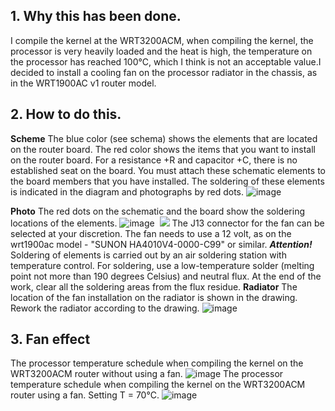 ## 1. Why this has been done.
I compile the kernel at the WRT3200ACM, when compiling the kernel, the processor is very heavily loaded and the heat is high, the temperature on the processor has reached 100°C, which I think is not an acceptable value.I decided to install a cooling fan on the processor radiator in the chassis, as in the WRT1900AC v1 router model.
## 2. How to do this.
**Scheme**
The blue color (see schema) shows the elements that are located on the router board. The red color shows the items that you want to install on the router board. For a resistance +R and capacitor +C, there is no established seat on the board. You must attach these schematic elements to the board members that you have installed. The soldering of these elements is indicated in the diagram and photographs by red dots.
![image](https://github.com/ValCher1961/McDebian_WRT3200ACM/blob/master/hardware-mods/scheme.png)

**Photo**
The red dots on the schematic and the board show the soldering locations of the elements.
![image](https://github.com/ValCher1961/McDebian_WRT3200ACM/blob/master/hardware-mods/photo1.png)  ![](https://github.com/ValCher1961/McDebian_WRT3200ACM/blob/master/hardware-mods/photo2.png)
The J13 connector for the fan can be selected at your discretion. The fan needs to use a 12 volt, as on the wrt1900ac model - "SUNON HA4010V4-0000-C99" or similar.
_**Attention!**_ Soldering of elements is carried out by an air soldering station with temperature control. For soldering, use a low-temperature solder (melting point not more than 190 degrees Celsius) and neutral flux. At the end of the work, clear all the soldering areas from the flux residue.
**Radiator**
The location of the fan installation on the radiator is shown in the drawing. Rework the radiator according to the drawing.
![image](https://github.com/ValCher1961/McDebian_WRT3200ACM/blob/master/hardware-mods/Radiator.png)
## 3. Fan effect
The processor temperature schedule when compiling the kernel on the WRT3200ACM router without using a fan.
![image](https://github.com/ValCher1961/McDebian_WRT3200ACM/blob/master/hardware-mods/fan_off.PNG)
The processor temperature schedule when compiling the kernel on the WRT3200ACM router using a fan. Setting T = 70°C.
![image](https://github.com/ValCher1961/McDebian_WRT3200ACM/blob/master/hardware-mods/fan_on.PNG)
